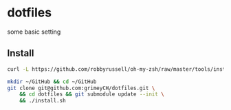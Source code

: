 dotfiles
========

some basic setting

## Install

```bash
curl -L https://github.com/robbyrussell/oh-my-zsh/raw/master/tools/install.sh | sh

mkdir ~/GitHub && cd ~/GitHub
git clone git@github.com:grimeyCH/dotfiles.git \
	&& cd dotfiles && git submodule update --init \
	&& ./install.sh
```
